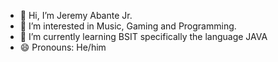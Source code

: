 - 👋 Hi, I’m Jeremy Abante Jr.
- 👀 I’m interested in Music, Gaming and Programming.
- 🌱 I’m currently learning BSIT specifically the language JAVA
- 😄 Pronouns: He/him
